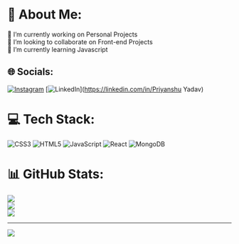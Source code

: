 # 💫 About Me:
🔭 I’m currently working on Personal Projects<br>👯 I’m looking to collaborate on Front-end Projects<br>🌱 I’m currently learning Javascript<br>


## 🌐 Socials:
[![Instagram](https://img.shields.io/badge/Instagram-%23E4405F.svg?logo=Instagram&logoColor=white)](https://instagram.com/priyanshuy_10) [![LinkedIn](https://img.shields.io/badge/LinkedIn-%230077B5.svg?logo=linkedin&logoColor=white)](https://linkedin.com/in/Priyanshu Yadav) 

# 💻 Tech Stack:
![CSS3](https://img.shields.io/badge/css3-%231572B6.svg?style=for-the-badge&logo=css3&logoColor=white) ![HTML5](https://img.shields.io/badge/html5-%23E34F26.svg?style=for-the-badge&logo=html5&logoColor=white) ![JavaScript](https://img.shields.io/badge/javascript-%23323330.svg?style=for-the-badge&logo=javascript&logoColor=%23F7DF1E) ![React](https://img.shields.io/badge/react-%2320232a.svg?style=for-the-badge&logo=react&logoColor=%2361DAFB) ![MongoDB](https://img.shields.io/badge/MongoDB-%234ea94b.svg?style=for-the-badge&logo=mongodb&logoColor=white)
# 📊 GitHub Stats:
![](https://github-readme-stats.vercel.app/api?username=priyanshu10y&theme=nightowl&hide_border=false&include_all_commits=false&count_private=false)<br/>
![](https://github-readme-streak-stats.herokuapp.com/?user=priyanshu10y&theme=nightowl&hide_border=false)<br/>
![](https://github-readme-stats.vercel.app/api/top-langs/?username=priyanshu10y&theme=nightowl&hide_border=false&include_all_commits=false&count_private=false&layout=compact)

---
[![](https://visitcount.itsvg.in/api?id=priyanshu10y&icon=0&color=0)](https://visitcount.itsvg.in)

<!-- Proudly created with GPRM ( https://gprm.itsvg.in ) -->
